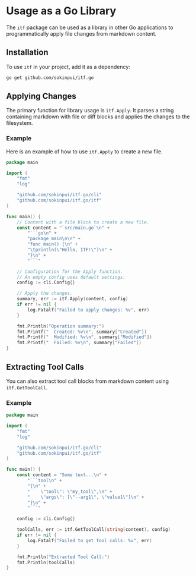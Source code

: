 # Usage as a Go Library

The `itf` package can be used as a library in other Go applications to programmatically apply file changes from markdown content.

## Installation

To use `itf` in your project, add it as a dependency:

```bash
go get github.com/sokinpui/itf.go
```

## Applying Changes

The primary function for library usage is `itf.Apply`. It parses a string containing markdown with file or diff blocks and applies the changes to the filesystem.

### Example

Here is an example of how to use `itf.Apply` to create a new file.

```go
package main

import (
	"fmt"
	"log"

	"github.com/sokinpui/itf.go/cli"
	"github.com/sokinpui/itf.go/itf"
)

func main() {
	// Content with a file block to create a new file.
	const content = "`src/main.go`\n" +
		"```go\n" +
		"package main\n\n" +
		"func main() {\n" +
		"\tprintln(\"Hello, ITF!\")\n" +
		"}\n" +
		"```"

	// Configuration for the Apply function.
	// An empty config uses default settings.
	config := cli.Config{}

	// Apply the changes.
	summary, err := itf.Apply(content, config)
	if err != nil {
		log.Fatalf("Failed to apply changes: %v", err)
	}

	fmt.Println("Operation summary:")
	fmt.Printf("  Created: %v\n", summary["Created"])
	fmt.Printf("  Modified: %v\n", summary["Modified"])
	fmt.Printf("  Failed: %v\n", summary["Failed"])
}
```

## Extracting Tool Calls

You can also extract tool call blocks from markdown content using `itf.GetToolCall`.

### Example

```go
package main

import (
	"fmt"
	"log"

	"github.com/sokinpui/itf.go/cli"
	"github.com/sokinpui/itf.go/itf"
)

func main() {
	const content = "Some text...\n" +
		"```tool\n" +
		"{\n" +
		"    \"tool\": \"my_tool\",\n" +
		"    \"args\": [\"--arg1\", \"value1\"]\n" +
		"}\n" +
		"```"

	config := cli.Config{}

	toolCalls, err := itf.GetToolCall(string(content), config)
	if err != nil {
		log.Fatalf("Failed to get tool calls: %v", err)
	}

	fmt.Println("Extracted Tool Call:")
	fmt.Println(toolCalls)
}
```
